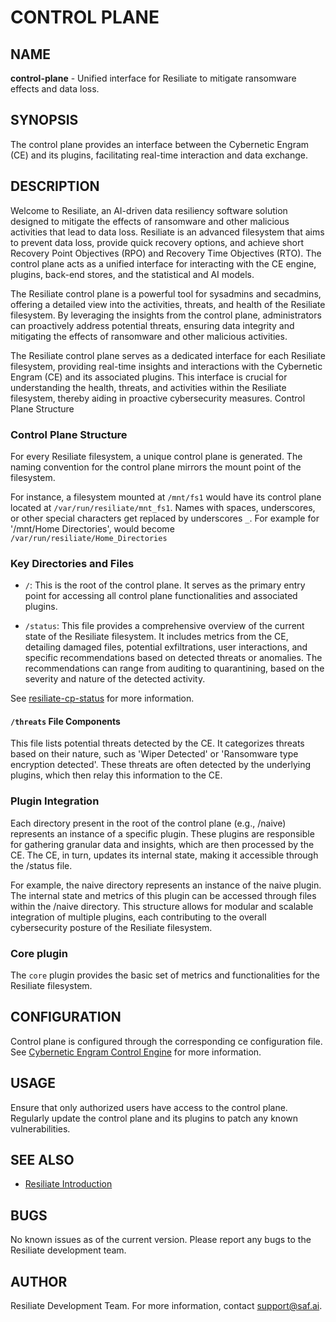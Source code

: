 # CONTROL PLANE

## NAME

**control-plane** - Unified interface for Resiliate to mitigate ransomware
effects and data loss.

## SYNOPSIS

The control plane provides an interface between the Cybernetic Engram (CE) and
its plugins, facilitating real-time interaction and data exchange.

## DESCRIPTION

Welcome to Resiliate, an AI-driven data resiliency software solution designed to
mitigate the effects of ransomware and other malicious activities that lead to data
loss. Resiliate is an advanced filesystem that aims to prevent data loss, provide
quick recovery options, and achieve short Recovery Point Objectives (RPO) and
Recovery Time Objectives (RTO). The control plane acts as a unified interface for
interacting with the CE engine, plugins, back-end stores, and the statistical and
AI models.

The Resiliate control plane is a powerful tool for sysadmins and secadmins,
offering a detailed view into the activities, threats, and health of the
Resiliate filesystem. By leveraging the insights from the control plane,
administrators can proactively address potential threats, ensuring data integrity
and mitigating the effects of ransomware and other malicious activities.

The Resiliate control plane serves as a dedicated interface for each Resiliate filesystem,
providing real-time insights and interactions with the Cybernetic Engram (CE) and
its associated plugins. This interface is crucial for understanding the health,
threats, and activities within the Resiliate filesystem, thereby aiding in
proactive cybersecurity measures.
Control Plane Structure

### Control Plane Structure

For every Resiliate filesystem, a unique control plane is generated. The naming convention
for the control plane mirrors the mount point of the filesystem.

For instance, a filesystem mounted at `/mnt/fs1` would have its control plane
located at `/var/run/resiliate/mnt_fs1`.  Names with spaces, underscores, or other special 
characters get replaced by underscores `_`. For example for '/mnt/Home Directories', would
become `/var/run/resiliate/Home_Directories`

### Key Directories and Files

- `/`: This is the root of the control plane. It serves as the primary entry point
  for accessing all control plane functionalities and associated plugins.

- `/status`: This file provides a comprehensive overview of the current state of
  the Resiliate filesystem. It includes metrics from the CE, detailing damaged files,
  potential exfiltrations, user interactions, and specific recommendations based on
  detected threats or anomalies. The recommendations can range from auditing to
  quarantining, based on the severity and nature of the detected activity.


See [resiliate-cp-status](resiliate-cp-status.md) for more information.


#### `/threats` File Components

This file lists potential threats detected by the CE. It categorizes threats based
on their nature, such as 'Wiper Detected' or 'Ransomware type encryption detected'.
These threats are often detected by the underlying plugins, which then relay this
information to the CE.

### Plugin Integration

Each directory present in the root of the control plane (e.g., /naive) represents
an instance of a specific plugin. These plugins are responsible for gathering granular
data and insights, which are then processed by the CE. The CE, in turn, updates its
internal state, making it accessible through the /status file.

For example, the naive directory represents an instance of the naive plugin.
The internal state and metrics of this plugin can be accessed through files
within the /naive directory. This structure allows for modular and scalable
integration of multiple plugins, each contributing to the overall cybersecurity
posture of the Resiliate filesystem.

### Core plugin

The `core` plugin provides the basic set of metrics and functionalities for the
Resiliate filesystem.

## CONFIGURATION

Control plane is configured through the corresponding ce configuration file.
See [Cybernetic Engram Control Engine](../ce.md) for more information.

## USAGE

Ensure that only authorized users have access to the control plane. Regularly
update the control plane and its plugins to patch any known vulnerabilities.

## SEE ALSO

- [Resiliate Introduction](/)

## BUGS

No known issues as of the current version. Please report any bugs to the Resiliate
development team.

## AUTHOR

Resiliate Development Team. For more information, contact [support@saf.ai](mailto:support@saf.ai).
